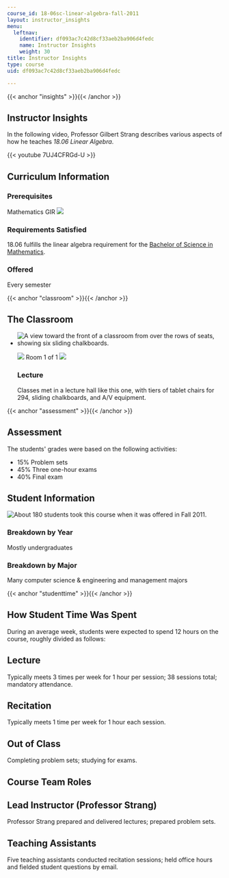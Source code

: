 ```yaml
---
course_id: 18-06sc-linear-algebra-fall-2011
layout: instructor_insights
menu:
  leftnav:
    identifier: df093ac7c42d8cf33aeb2ba906d4fedc
    name: Instructor Insights
    weight: 30
title: Instructor Insights
type: course
uid: df093ac7c42d8cf33aeb2ba906d4fedc

---
```


{{< anchor "insights" >}}{{< /anchor >}}

Instructor Insights
-------------------

In the following video, Professor Gilbert Strang describes various aspects of how he teaches _18.06 Linear Algebra_.

{{< youtube 7UJ4CFRGd-U >}}

Curriculum Information
----------------------

### Prerequisites

Mathematics GIR ![](/images/educator/icon-question-gir.png)

### Requirements Satisfied

18.06 fulfills the linear algebra requirement for the [Bachelor of Science in Mathematics](http://math.mit.edu/academics/undergrad/major/index.php).

### Offered

Every semester

{{< anchor "classroom" >}}{{< /anchor >}}

The Classroom
-------------

*   ![A view toward the front of a classroom from over the rows of seats, showing six sliding chalkboards.](/coursemedia/18-06sc-linear-algebra-fall-2011/8e4cf2ae351bb082c3f56fa61c6e0278_18-06classroom.jpg)
    
    ![](/images/educator/classroom_prev_dim.png) Room 1 of 1 ![](/images/educator/classroom_next_dim.png)
    
    ### Lecture
    
    Classes met in a lecture hall like this one, with tiers of tablet chairs for 294, sliding chalkboards, and A/V equipment.
    

{{< anchor "assessment" >}}{{< /anchor >}}

Assessment
----------

The students' grades were based on the following activities:

- 15% Problem sets
- 45% Three one-hour exams
- 40% Final exam

Student Information
-------------------

![About 180 students took this course when it was offered in Fall 2011.](/coursemedia/18-06sc-linear-algebra-fall-2011/60de28062b0e860f46e98bf6e6df88d5_180.png)

### Breakdown by Year

Mostly undergraduates

### Breakdown by Major

Many computer science & engineering and management majors

{{< anchor "studenttime" >}}{{< /anchor >}}

How Student Time Was Spent
--------------------------

During an average week, students were expected to spend 12 hours on the course, roughly divided as follows:

Lecture
-------

Typically meets 3 times per week for 1 hour per session; 38 sessions total; mandatory attendance.

Recitation
----------

Typically meets 1 time per week for 1 hour each session.

Out of Class
------------

Completing problem sets; studying for exams.

Course Team Roles
-----------------

Lead Instructor (Professor Strang)
----------------------------------

Professor Strang prepared and delivered lectures; prepared problem sets.

Teaching Assistants 
--------------------

Five teaching assistants conducted recitation sessions; held office hours and fielded student questions by email.
